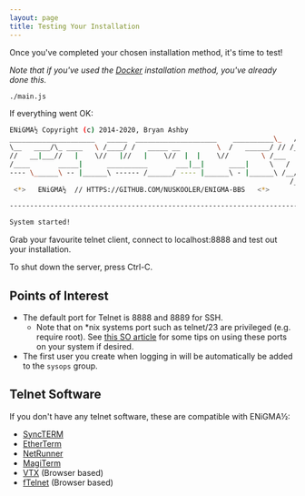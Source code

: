 ```yaml
---
layout: page
title: Testing Your Installation 
---
```

Once you've completed your chosen installation method, it's time to test! 

_Note that if you've used the [Docker](docker) installation method, you've already done this._

```bash
./main.js
```

If everything went OK: 

```bash
ENiGMA½ Copyright (c) 2014-2020, Bryan Ashby
_____________________   _____  ____________________    __________\_   /
\__   ____/\_ ____   \ /____/ /   _____ __         \  /   ______/ // /___jp!
//   __|___//   |    \//   |//   |    \//  |  |    \//        \ /___   /_____
/____       _____|      __________       ___|__|      ____|     \   /  _____  \
---- \______\ -- |______\ ------ /______/ ---- |______\ - |______\ /__/ // ___/
                                                                     /__   _\
 <*>   ENiGMA½  // HTTPS://GITHUB.COM/NUSKOOLER/ENIGMA-BBS   <*>       /__/

-------------------------------------------------------------------------------

System started!
```
Grab your favourite telnet client, connect to localhost:8888 and test out your installation.

To shut down the server, press Ctrl-C.

## Points of Interest

* The default port for Telnet is 8888 and 8889 for SSH.
  * Note that on *nix systems port such as telnet/23 are privileged (e.g. require root). See 
  [this SO article](http://stackoverflow.com/questions/16573668/best-practices-when-running-node-js-with-port-80-ubuntu-linode) for some tips on using these ports on your system if desired.
* The first user you create when logging in will be automatically be added to the `sysops` group.

## Telnet Software

If you don't have any telnet software, these are compatible with ENiGMA½:

* [SyncTERM](http://syncterm.bbsdev.net/)
* [EtherTerm](https://github.com/M-griffin/EtherTerm)
* [NetRunner](http://mysticbbs.com/downloads.html)
* [MagiTerm](https://magickabbs.com/index.php/magiterm/)
* [VTX](https://github.com/codewar65/VTX_ClientServer) (Browser based)
* [fTelnet](https://www.ftelnet.ca/) (Browser based)

